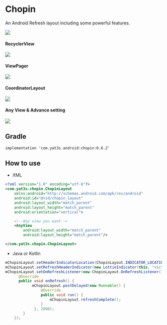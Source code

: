 # Chopin
An Android Refresh layout including some powerful features.

![](https://github.com/Yat3s/Chopin/blob/dev/screenshot/device.png)


#### RecyclerView
![](https://github.com/Yat3s/Chopin/blob/dev/screenshot/recyclerview.gif)

#### ViewPager
![](https://github.com/Yat3s/Chopin/blob/dev/screenshot/viewpager.gif)

#### CoordinatorLayout
![](https://github.com/Yat3s/Chopin/blob/dev/screenshot/coordinatorlayout.gif)

#### Any View & Advance setting
![](https://github.com/Yat3s/Chopin/blob/dev/screenshot/custom.gif)



## Gradle
`implementation 'com.yat3s.android:chopin:0.6.2'`

## How to use
- XML 
```xml
<?xml version="1.0" encoding="utf-8"?>
<com.yat3s.chopin.ChopinLayout
    xmlns:android="http://schemas.android.com/apk/res/android"
    android:id="@+id/chopin_layout"
    android:layout_width="match_parent"
    android:layout_height="match_parent"
    android:orientation="vertical">

    <!--Any view you want-->
    <AnyView
        android:layout_width="match_parent"
        android:layout_height="match_parent"/>

</com.yat3s.chopin.ChopinLayout>
```

- Java or Kotlin
```java
mChopinLayout.setHeaderIndicatorLocation(ChopinLayout.INDICATOR_LOCATION_BEHIND);
mChopinLayout.setRefreshHeaderIndicator(new LottieIndicator(this, "victory.json", 0.1f));
mChopinLayout.setOnRefreshListener(new ChopinLayout.OnRefreshListener() {
      @Override
      public void onRefresh() {
            mChopinLayout.postDelayed(new Runnable() {
                @Override
                public void run() {
                    mChopinLayout.refreshComplete();
                }
             }, 2000);
        }
    });
```

